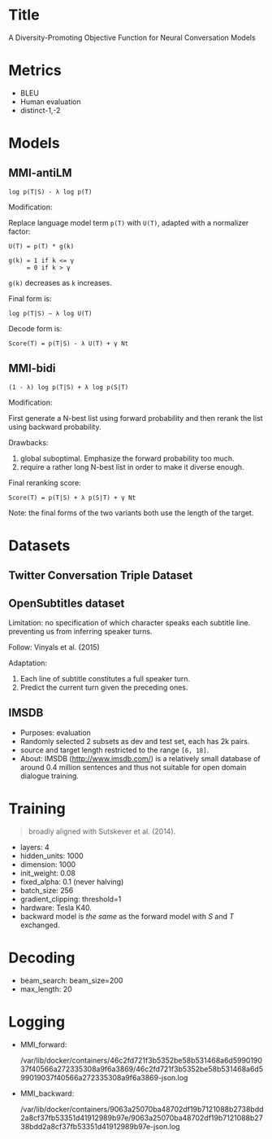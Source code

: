 # Title
A Diversity-Promoting Objective Function for Neural Conversation Models

# Metrics
- BLEU
- Human evaluation
- distinct-1,-2

# Models
## MMI-antiLM

    log p(T|S) - λ log p(T)
    
Modification:

Replace language model term `p(T)` with `U(T)`, adapted with a normalizer factor:


    U(T) = p(T) * g(k)
    
    g(k) = 1 if k <= γ
         = 0 if k > γ
            
`g(k)` decreases as `k` increases.

Final form is:

    log p(T|S) − λ log U(T)
    
Decode form is:

    Score(T) = p(T|S) - λ U(T) + γ Nt     


## MMI-bidi

    (1 - λ) log p(T|S) + λ log p(S|T)

Modification:

First generate a N-best list using forward probability and then rerank the list using backward
probability.

Drawbacks:
1. global suboptimal. Emphasize the forward probability too much.
2. require a rather long N-best list in order to make it diverse enough.

Final reranking score:

    Score(T) = p(T|S) + λ p(S|T) + γ Nt
    
    
Note: the final forms of the two variants both use the length of the target.

# Datasets
## Twitter Conversation Triple Dataset

## OpenSubtitles dataset

Limitation: no specification of which character speaks each subtitle line.
preventing us from inferring speaker turns.

Follow: Vinyals et al. (2015)
 
Adaptation:
1. Each line of subtitle constitutes a full speaker turn.
2. Predict the current turn given the preceding ones. 

## IMSDB
- Purposes: evaluation
- Randomly selected 2 subsets as dev and test set, each has 2k pairs.
- source and target length restricted to the range `[6, 18]`.
- About: IMSDB (http://www.imsdb.com/) is a relatively
small database of around 0.4 million sentences and thus not
suitable for open domain dialogue training.


# Training

> broadly aligned with Sutskever et al. (2014).

- layers: 4
- hidden_units: 1000
- dimension: 1000
- init_weight: 0.08
- fixed_alpha: 0.1 (never halving)
- batch_size: 256
- gradient_clipping: threshold=1
- hardware: Tesla K40.
- backward model is *the same* as the forward model
with *S* and *T* exchanged.

# Decoding

- beam_search: beam_size=200
- max_length: 20

# Logging
- MMI_forward: 

    
    /var/lib/docker/containers/46c2fd721f3b5352be58b531468a6d599019037f40566a272335308a9f6a3869/46c2fd721f3b5352be58b531468a6d599019037f40566a272335308a9f6a3869-json.log

- MMI_backward: 


    /var/lib/docker/containers/9063a25070ba48702df19b7121088b2738bdd2a8cf37fb53351d41912989b97e/9063a25070ba48702df19b7121088b2738bdd2a8cf37fb53351d41912989b97e-json.log
